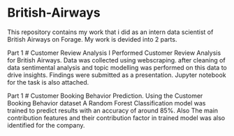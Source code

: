 # British-Airways
This repository contains my work that i did as an intern  data scientist of British Airways on Forage.
My work is devided into 2 parts.

Part 1 # Customer Review Analysis
I Performed Customer Review Analysis for British Airways. Data was collected using webscraping. after cleaning of data sentimental analysis and topic modelling was performed on this data to drive insights. Findings were submitted as a presentation. Jupyter notebook for the task is also attached.

Part 1 # Customer Booking Behavior Prediction.
Using the Customer Booking Behavior dataset A Random Forest Classification model was trained to predict results with an accuracy of around 85%. Also The main contribution features and their contribution factor in trained model was also identified for the company. 
